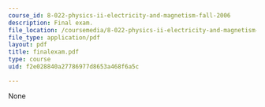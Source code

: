 ```yaml
---
course_id: 8-022-physics-ii-electricity-and-magnetism-fall-2006
description: Final exam.
file_location: /coursemedia/8-022-physics-ii-electricity-and-magnetism-fall-2006/f2e028840a27786977d8653a468f6a5c_finalexam.pdf
file_type: application/pdf
layout: pdf
title: finalexam.pdf
type: course
uid: f2e028840a27786977d8653a468f6a5c

---
```

None